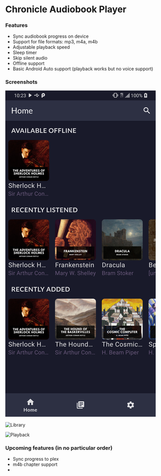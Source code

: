 # Chronicle Audiobook Player

### Features

 - Sync audiobook progress on device
 - Support for file formats: mp3, m4a, m4b
 - Adjustable playback speed
 - Sleep timer
 - Skip silent audio
 - Offline support
 - Basic Android Auto support (playback works but no voice support)
 
### Screenshots

![Home](images/home.png)

![Library](images/library.png)

![Playback](images/playback.png)
 
### Upcoming features (in no particular order)

 - Sync progress to plex
 - m4b chapter support
 - 


